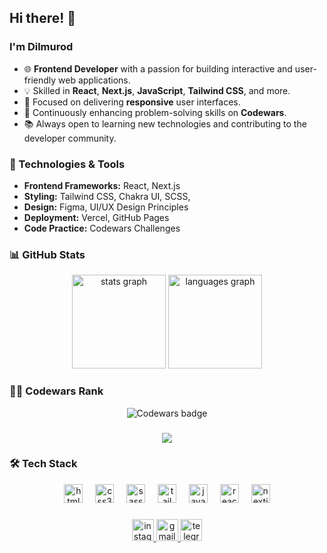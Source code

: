 ## Hi there! 👋

### I'm Dilmurod

- 🌐 **Frontend Developer** with a passion for building interactive and user-friendly web applications.
- 💡 Skilled in **React**, **Next.js**, **JavaScript**, **Tailwind CSS**, and more.
- 🚀 Focused on delivering **responsive** user interfaces.
- 🎯 Continuously enhancing problem-solving skills on **Codewars**.
- 📚 Always open to learning new technologies and contributing to the developer community.

### 🔧 Technologies & Tools
- **Frontend Frameworks:** React, Next.js
- **Styling:** Tailwind CSS, Chakra UI, SCSS,
- **Design:** Figma, UI/UX Design Principles
- **Deployment:** Vercel, GitHub Pages
- **Code Practice:** Codewars Challenges

### 📊 GitHub Stats
<div align="center">
  <img src="https://github-readme-stats.vercel.app/api?username=dilmuradd&hide_title=false&hide_rank=false&show_icons=true&include_all_commits=true&count_private=true&disable_animations=false&theme=dracula&locale=en&hide_border=false" height="150" alt="stats graph"  />
  <img src="https://github-readme-stats.vercel.app/api/top-langs?username=dilmuradd&locale=en&hide_title=false&layout=compact&card_width=320&langs_count=5&theme=dracula&hide_border=false" height="150" alt="languages graph"  />
</div>

### 🧑‍💻 Codewars Rank
<div align="center">
  <img src="https://www.codewars.com/users/dilmuradd/badges/large" alt="Codewars badge" />
</div>

###

<div align="center">
  <img src="https://profile-counter.glitch.me/dilmuradd/count.svg?"  />
</div>

### 🛠️ Tech Stack
<div align="center">
  <img src="https://cdn.jsdelivr.net/gh/devicons/devicon/icons/html5/html5-original.svg" height="30" alt="html5 logo"  />
  <img width="12" />
  <img src="https://cdn.jsdelivr.net/gh/devicons/devicon/icons/css3/css3-original.svg" height="30" alt="css3 logo"  />
  <img width="12" />
  <img src="https://cdn.jsdelivr.net/gh/devicons/devicon/icons/sass/sass-original.svg" height="30" alt="sass logo"  />
  <img width="12" />
  <img src="https://cdn.jsdelivr.net/gh/devicons/devicon/icons/tailwindcss/tailwindcss-original-wordmark.svg" height="30" alt="tailwindcss logo"  />
  <img width="12" />
  <img src="https://cdn.jsdelivr.net/gh/devicons/devicon/icons/javascript/javascript-original.svg" height="30" alt="javascript logo"  />
  <img width="12" />
  <img src="https://cdn.jsdelivr.net/gh/devicons/devicon/icons/react/react-original.svg" height="30" alt="react logo"  />
  <img width="12" />
  <img src="https://cdn.jsdelivr.net/gh/devicons/devicon/icons/nextjs/nextjs-original.svg" height="30" alt="nextjs logo"  />
</div>

###

<div align="center">
  <a href="https://instagram.com/dilmurad_dd" target="_blank">
    <img src="https://img.shields.io/static/v1?message=Instagram&logo=instagram&label=&color=E4405F&logoColor=white&labelColor=&style=for-the-badge" height="35" alt="instagram logo"  />
  </a>
  <a href="mailto:dilmurodmt23@gmail.com" target="_blank">
    <img src="https://img.shields.io/static/v1?message=Gmail&logo=gmail&label=&color=D14836&logoColor=white&labelColor=&style=for-the-badge" height="35" alt="gmail logo"  />
  </a>
  <a href="https://t.me/PhantomProgrammer" target="_blank">
    <img src="https://img.shields.io/static/v1?message=Telegram&logo=telegram&label=&color=2CA5E0&logoColor=white&labelColor=&style=for-the-badge" height="35" alt="telegram logo"  />
  </a>
</div>
